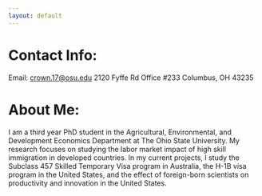 ```yaml
---
layout: default
---
```


# Contact Info:
Email: crown.17@osu.edu
2120 Fyffe Rd
Office #233 
Columbus, OH 43235

# About Me:
I am a third year PhD student in the Agricultural, Environmental, and Development Economics Department at The Ohio State University.  My research focuses on studying the labor market impact of high skill immigration in developed countries.  In my current projects, I study the Subclass 457 Skilled Temporary Visa program in Australia, the H-1B visa program in the United States, and the effect of foreign-born scientists on productivity and innovation in the United States.